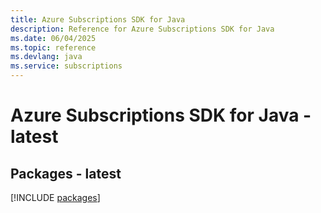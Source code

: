 ```yaml
---
title: Azure Subscriptions SDK for Java
description: Reference for Azure Subscriptions SDK for Java
ms.date: 06/04/2025
ms.topic: reference
ms.devlang: java
ms.service: subscriptions
---
```

# Azure Subscriptions SDK for Java - latest
## Packages - latest
[!INCLUDE [packages](subscriptions-index.md)]